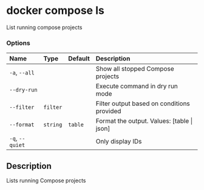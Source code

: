 # docker compose ls

<!---MARKER_GEN_START-->
List running compose projects

### Options

| Name            | Type     | Default | Description                                |
|:----------------|:---------|:--------|:-------------------------------------------|
| `-a`, `--all`   |          |         | Show all stopped Compose projects          |
| `--dry-run`     |          |         | Execute command in dry run mode            |
| `--filter`      | `filter` |         | Filter output based on conditions provided |
| `--format`      | `string` | `table` | Format the output. Values: [table \| json] |
| `-q`, `--quiet` |          |         | Only display IDs                           |


<!---MARKER_GEN_END-->

## Description

Lists running Compose projects
